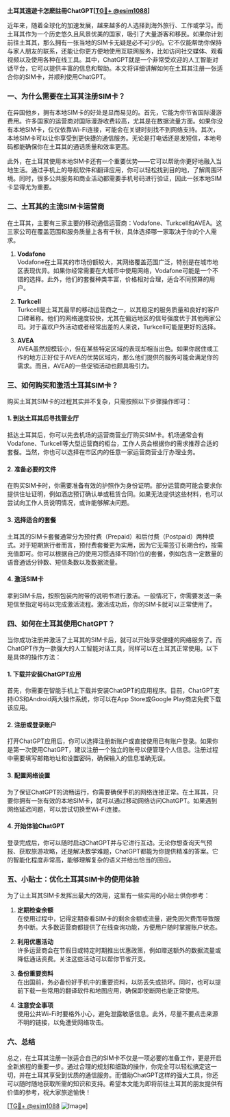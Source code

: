**土耳其遠遊卡怎麽註冊ChatGPT[[TG💪+ @esim1088](https://t.me/s/esim1088)]**

近年来，随着全球化的加速发展，越来越多的人选择到海外旅行、工作或学习。而土耳其作为一个历史悠久且风景优美的国家，吸引了大量游客和移民。如果你计划前往土耳其，那么拥有一张当地的SIM卡无疑是必不可少的。它不仅能帮助你保持与家人朋友的联系，还能让你更方便地使用互联网服务，比如访问社交媒体、观看视频以及使用各种在线工具。其中，ChatGPT就是一个非常受欢迎的人工智能对话平台，它可以提供丰富的信息和帮助。本文将详细讲解如何在土耳其注册一张适合你的SIM卡，并顺利使用ChatGPT。

### 一、为什么需要在土耳其注册SIM卡？

在异国他乡，拥有本地SIM卡的好处是显而易见的。首先，它能为你节省国际漫游费用。许多国家的运营商对国际漫游收费较高，尤其是在数据流量方面。如果你没有本地SIM卡，仅仅依靠Wi-Fi连接，可能会在关键时刻找不到网络支持。其次，本地SIM卡可以让你享受到更快捷的通信服务。无论是打电话还是发短信，本地号码都能确保你在土耳其的通话质量和效率更高。

此外，在土耳其使用本地SIM卡还有一个重要优势——它可以帮助你更好地融入当地生活。通过手机上的导航软件和翻译应用，你可以轻松找到目的地，了解周围环境。同时，很多公共服务和商业活动都需要手机号码进行验证，因此一张本地SIM卡显得尤为重要。

### 二、土耳其的主流SIM卡运营商

在土耳其，主要有三家主要的移动通信运营商：Vodafone、Turkcell和AVEA。这三家公司在覆盖范围和服务质量上各有千秋，具体选择哪一家取决于你的个人需求。

1. **Vodafone**  
   Vodafone在土耳其的市场份额较大，其网络覆盖范围广泛，特别是在城市地区表现优异。如果你经常需要在大城市中使用网络，Vodafone可能是一个不错的选择。此外，他们的套餐种类丰富，价格相对合理，适合不同预算的用户。

2. **Turkcell**  
   Turkcell是土耳其最早的移动运营商之一，以其稳定的服务质量和良好的客户口碑著称。他们的网络速度较快，尤其在偏远地区的信号强度优于其他两家公司。对于喜欢户外活动或者经常出差的人来说，Turkcell可能是更好的选择。

3. **AVEA**  
   AVEA虽然规模较小，但在某些特定区域的表现却相当出色。如果你居住或工作的地方正好位于AVEA的优势区域内，那么他们提供的服务可能会满足你的需求。而且，AVEA的一些促销活动也颇具吸引力。

### 三、如何购买和激活土耳其SIM卡？

购买土耳其SIM卡的过程其实并不复杂，只需按照以下步骤操作即可：

#### 1. 到达土耳其后寻找营业厅  
抵达土耳其后，你可以先去机场的运营商营业厅购买SIM卡。机场通常会有Vodafone、Turkcell等大型运营商的柜台，工作人员会根据你的需求推荐合适的套餐。当然，你也可以选择在市区内的任意一家运营商营业厅办理业务。

#### 2. 准备必要的文件  
在购买SIM卡时，你需要准备有效的护照作为身份证明。部分运营商可能会要求你提供住址证明，例如酒店预订确认单或租赁合同。如果无法提供这些材料，也可以尝试向工作人员说明情况，或许能够解决问题。

#### 3. 选择适合的套餐  
土耳其的SIM卡套餐通常分为预付费（Prepaid）和后付费（Postpaid）两种模式。对于短期旅行者而言，预付费套餐更为实用，因为它无需签订长期合约，按需充值即可。你可以根据自己的使用习惯选择不同价位的套餐，例如包含一定数量的语音通话分钟数、短信条数以及数据流量。

#### 4. 激活SIM卡  
拿到SIM卡后，按照包装内附带的说明书进行激活。一般情况下，你需要发送一条短信至指定号码以完成激活流程。激活成功后，你的SIM卡就可以正常使用了。

### 四、如何在土耳其使用ChatGPT？

当你成功注册并激活了土耳其的SIM卡后，就可以开始享受便捷的网络服务了。而ChatGPT作为一款强大的人工智能对话工具，同样可以在土耳其正常使用。以下是具体的操作方法：

#### 1. 下载并安装ChatGPT应用  
首先，你需要在智能手机上下载并安装ChatGPT的应用程序。目前，ChatGPT支持iOS和Android两大操作系统，你可以在App Store或Google Play商店免费下载该应用。

#### 2. 注册或登录账户  
打开ChatGPT应用后，你可以选择注册新账户或直接使用已有账户登录。如果你是第一次使用ChatGPT，建议注册一个独立的账号以便管理个人信息。注册过程中需要填写邮箱地址和设置密码，确保输入的信息准确无误。

#### 3. 配置网络设置  
为了保证ChatGPT的流畅运行，你需要确保手机的网络连接正常。在土耳其，只要你拥有一张有效的本地SIM卡，就可以通过移动网络访问ChatGPT。如果遇到网络延迟问题，可以尝试切换至Wi-Fi连接。

#### 4. 开始体验ChatGPT  
登录完成后，你可以随时启动ChatGPT并与它进行互动。无论你想查询天气预报、获取旅游攻略，还是解决数学难题，ChatGPT都能为你提供精准的答案。它的智能化程度非常高，能够理解复杂的语义并给出恰当的回应。

### 五、小贴士：优化土耳其SIM卡的使用体验

为了让土耳其SIM卡发挥出最大的效用，这里有一些实用的小贴士供你参考：

1. **定期检查余额**  
   在使用过程中，记得定期查看SIM卡的剩余金额或流量，避免因欠费而导致服务中断。大多数运营商都提供了在线查询功能，方便用户随时掌握账户状态。

2. **利用优惠活动**  
   许多运营商会在节假日或特定时期推出优惠政策，例如赠送额外的数据流量或降低通话资费。关注这些活动可以帮你节省开支。

3. **备份重要资料**  
   在出国前，务必备份好手机中的重要资料，以防丢失或损坏。同时，也可以提前下载一些常用的翻译软件和地图应用，确保即使断网也能正常使用。

4. **注意安全事项**  
   使用公共Wi-Fi时要格外小心，避免泄露敏感信息。此外，尽量不要点击来源不明的链接，以免遭受网络攻击。

### 六、总结

总之，在土耳其注册一张适合自己的SIM卡不仅是一项必要的准备工作，更是开启全新旅程的重要一步。通过合理的规划和细致的操作，你完全可以轻松搞定这一切，并在土耳其享受到优质的通信服务。而借助ChatGPT这样的强大工具，你还可以随时随地获取所需的知识和支持。希望本文能为即将前往土耳其的朋友提供有价值的参考，祝大家旅途愉快！

[[TG💪+ @esim1088](https://t.me/s/esim1088) ![Image](https://i.postimg.cc/4NQfJmqS/Snipaste-2025-05-13-00-14-12.png)]